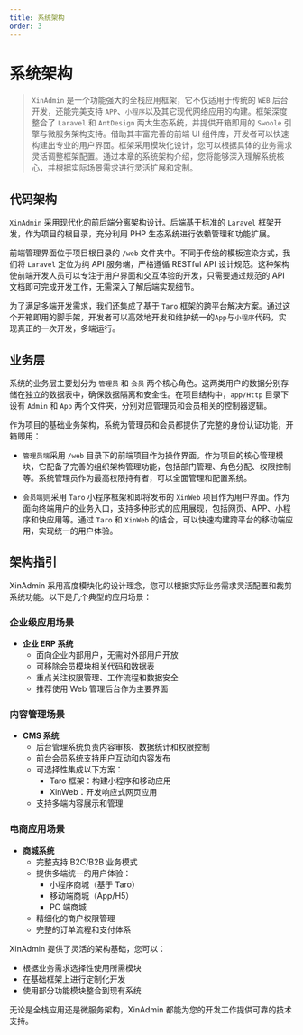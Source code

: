 ```yaml
---
title: 系统架构
order: 3
---
```


# 系统架构

> `XinAdmin` 是一个功能强大的全栈应用框架，它不仅适用于传统的 `WEB` 后台开发，还能完美支持 `APP`、`小程序`以及其它现代网络应用的构建。框架深度整合了 `Laravel` 和 `AntDesign` 两大生态系统，并提供开箱即用的 `Swoole` 引擎与微服务架构支持。借助其丰富完善的前端 UI 组件库，开发者可以快速构建出专业的用户界面。框架采用模块化设计，您可以根据具体的业务需求灵活调整框架配置。通过本章的系统架构介绍，您将能够深入理解系统核心，并根据实际场景需求进行灵活扩展和定制。

## 代码架构

`XinAdmin` 采用现代化的前后端分离架构设计。后端基于标准的 `Laravel` 框架开发，作为项目的根目录，充分利用 PHP 生态系统进行依赖管理和功能扩展。

前端管理界面位于项目根目录的 `/web` 文件夹中。不同于传统的模板渲染方式，我们将 `Laravel` 定位为纯 API 服务端，严格遵循 RESTful API 设计规范。这种架构使前端开发人员可以专注于用户界面和交互体验的开发，只需要通过规范的 API 文档即可完成开发工作，无需深入了解后端实现细节。

为了满足多端开发需求，我们还集成了基于 `Taro` 框架的跨平台解决方案。通过这个开箱即用的脚手架，开发者可以高效地开发和维护统一的`App`与`小程序`代码，实现真正的一次开发，多端运行。

## 业务层

系统的业务层主要划分为 `管理员` 和 `会员` 两个核心角色。这两类用户的数据分别存储在独立的数据表中，确保数据隔离和安全性。在项目结构中，`app/Http` 目录下设有 `Admin` 和 `App` 两个文件夹，分别对应管理员和会员相关的控制器逻辑。

作为项目的基础业务架构，系统为管理员和会员都提供了完整的身份认证功能，开箱即用：

- `管理员端`采用 `/web` 目录下的前端项目作为操作界面。作为项目的核心管理模块，它配备了完善的组织架构管理功能，包括部门管理、角色分配、权限控制等。系统管理员作为最高权限持有者，可以全面管理和配置系统。

- `会员端`则采用 `Taro` 小程序框架和即将发布的 `XinWeb` 项目作为用户界面。作为面向终端用户的业务入口，支持多种形式的应用展现，包括网页、APP、小程序和快应用等。通过 `Taro` 和 `XinWeb` 的结合，可以快速构建跨平台的移动端应用，实现统一的用户体验。

## 架构指引

XinAdmin 采用高度模块化的设计理念，您可以根据实际业务需求灵活配置和裁剪系统功能。以下是几个典型的应用场景：

### 企业级应用场景

- **企业 ERP 系统**
  - 面向企业内部用户，无需对外部用户开放
  - 可移除会员模块相关代码和数据表
  - 重点关注权限管理、工作流程和数据安全
  - 推荐使用 Web 管理后台作为主要界面

### 内容管理场景

- **CMS 系统**
  - 后台管理系统负责内容审核、数据统计和权限控制
  - 前台会员系统支持用户互动和内容发布
  - 可选择性集成以下方案：
    - Taro 框架：构建小程序和移动应用
    - XinWeb：开发响应式网页应用
  - 支持多端内容展示和管理

### 电商应用场景

- **商城系统**
  - 完整支持 B2C/B2B 业务模式
  - 提供多端统一的用户体验：
    - 小程序商城（基于 Taro）
    - 移动端商城（App/H5）
    - PC 端商城
  - 精细化的商户权限管理
  - 完整的订单流程和支付体系

XinAdmin 提供了灵活的架构基础，您可以：

- 根据业务需求选择性使用所需模块
- 在基础框架上进行定制化开发
- 使用部分功能模块整合到现有系统

无论是全栈应用还是微服务架构，XinAdmin 都能为您的开发工作提供可靠的技术支持。
